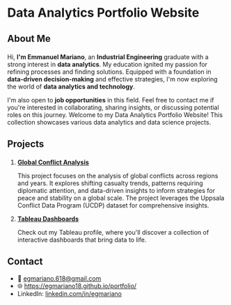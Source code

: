 # Data Analytics Portfolio Website

## About Me </p>
Hi, **I'm Emmanuel Mariano**, an **Industrial Engineering** graduate with a strong interest 
in **data analytics**. My education ignited my passion for refining processes and finding solutions. Equipped with a foundation in **data-driven decision-making** and effective strategies, I'm now exploring the world of **data analytics and technology**.</p>

I'm also open to <strong>job opportunities</strong>
in this field. Feel free to contact me if you're interested in collaborating, sharing insights, 
or discussing potential roles on this journey.
Welcome to my Data Analytics Portfolio Website! This collection showcases various data analytics and data science projects.
</p>

## Projects </p>
1. [**Global Conflict Analysis**](https://github.com/egmariano18/portfolio_projects/blob/a5cbde25557326c935127f20d5503cbcb54703d3/global_conflicts.ipynb)
   

   This project focuses on the analysis of global conflicts across regions and years. It explores shifting casualty trends, patterns requiring diplomatic attention, and data-driven insights to inform strategies for peace and stability on a global scale. The project leverages the Uppsala Conflict Data Program (UCDP) dataset for comprehensive insights.

   

2. [**Tableau Dashboards**](https://public.tableau.com/app/profile/e.mariano)


   Check out my Tableau profile, where you'll discover a collection of interactive dashboards that bring data to life.



## Contact

- :email: egmariano.618@gmail.com
- :globe_with_meridians: https://egmariano18.github.io/portfolio/
- LinkedIn: [linkedin.com/in/egmariano](https://www.linkedin.com/in/egmariano)
